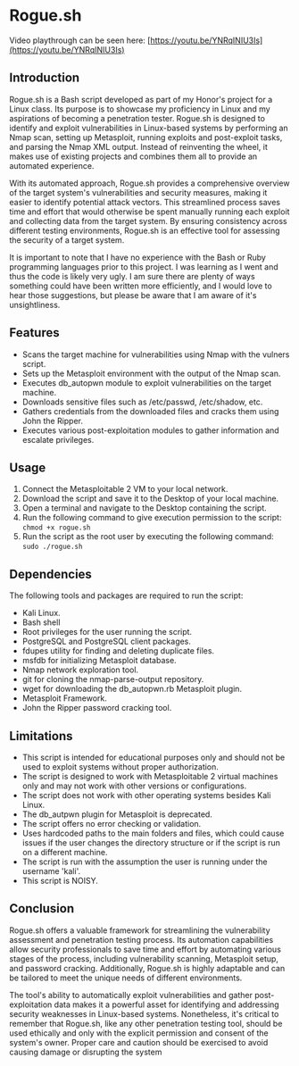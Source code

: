# Rogue.sh
Video playthrough can be seen here: [https://youtu.be/YNRqINIU3Is](https://youtu.be/YNRqINIU3Is)

## Introduction

Rogue.sh is a Bash script developed as part of my Honor's project for a Linux class. Its purpose is to showcase my proficiency in Linux and my aspirations of becoming a penetration tester. Rogue.sh is designed to identify and exploit vulnerabilities in Linux-based systems by performing an Nmap scan, setting up Metasploit, running exploits and post-exploit tasks, and parsing the Nmap XML output. Instead of reinventing the wheel, it makes use of existing projects and combines them all to provide an automated experience.

With its automated approach, Rogue.sh provides a comprehensive overview of the target system's vulnerabilities and security measures, making it easier to identify potential attack vectors. This streamlined process saves time and effort that would otherwise be spent manually running each exploit and collecting data from the target system. By ensuring consistency across different testing environments, Rogue.sh is an effective tool for assessing the security of a target system.

It is important to note that I have no experience with the Bash or Ruby programming languages prior to this project. I was learning as I went and thus the code is likely very ugly. I am sure there are plenty of ways something could have been written more efficiently, and I would love to hear those suggestions, but please be aware that I am aware of it's unsightliness.

## Features

- Scans the target machine for vulnerabilities using Nmap with the vulners script.
- Sets up the Metasploit environment with the output of the Nmap scan.
- Executes db_autopwn module to exploit vulnerabilities on the target machine.
- Downloads sensitive files such as /etc/passwd, /etc/shadow, etc.
- Gathers credentials from the downloaded files and cracks them using John the Ripper.
- Executes various post-exploitation modules to gather information and escalate privileges.

## Usage

1. Connect the Metasploitable 2 VM to your local network.
2. Download the script and save it to the Desktop of your local machine.
3. Open a terminal and navigate to the Desktop containing the script.
4. Run the following command to give execution permission to the script: `chmod +x rogue.sh`
5. Run the script as the root user by executing the following command: `sudo ./rogue.sh`

## Dependencies

The following tools and packages are required to run the script:
- Kali Linux.
- Bash shell 
- Root privileges for the user running the script.
- PostgreSQL and PostgreSQL client packages.
- fdupes utility for finding and deleting duplicate files.
- msfdb for initializing Metasploit database.
- Nmap network exploration tool.
- git for cloning the nmap-parse-output repository.
- wget for downloading the db_autopwn.rb Metasploit plugin.
- Metasploit Framework.
- John the Ripper password cracking tool.

## Limitations

- This script is intended for educational purposes only and should not be used to exploit systems without proper authorization.
- The script is designed to work with Metasploitable 2 virtual machines only and may not work with other versions or configurations.
- The script does not work with other operating systems besides Kali Linux.
- The db_autpwn plugin for Metasploit is deprecated.
- The script offers no error checking or validation.
- Uses hardcoded paths to the main folders and files, which could cause issues if the user changes the directory structure or if the script is run on a different machine.
- The script is run with the assumption the user is running under the username 'kali'.
- This script is NOISY.

## Conclusion

Rogue.sh offers a valuable framework for streamlining the vulnerability assessment and penetration testing process. Its automation capabilities allow security professionals to save time and effort by automating various stages of the process, including vulnerability scanning, Metasploit setup, and password cracking. Additionally, Rogue.sh is highly adaptable and can be tailored to meet the unique needs of different environments.

The tool's ability to automatically exploit vulnerabilities and gather post-exploitation data makes it a powerful asset for identifying and addressing security weaknesses in Linux-based systems. Nonetheless, it's critical to remember that Rogue.sh, like any other penetration testing tool, should be used ethically and only with the explicit permission and consent of the system's owner. Proper care and caution should be exercised to avoid causing damage or disrupting the system
